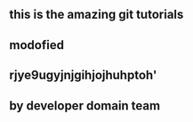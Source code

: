 ## this is the amazing git tutorials
## modofied
## rjye9ugyjnjgihjojhuhptoh'
## by developer domain team